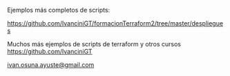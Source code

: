 Ejemplos más completos de scripts:

https://github.com/IvanciniGT/formacionTerraform2/tree/master/despliegues

Muchos más ejemplos de scripts de terraform y otros cursos
https://github.com/IvanciniGT

ivan.osuna.ayuste@gmail.com